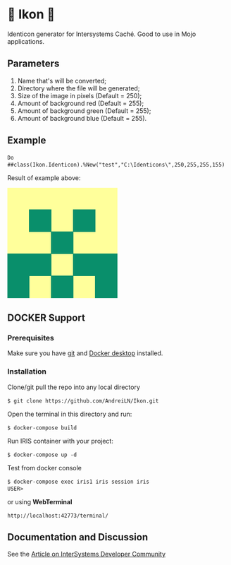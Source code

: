 #  :white_square_button:  Ikon  :black_square_button:
Identicon generator for Intersystems Caché. Good to use in Mojo applications.

## Parameters
1. Name that's will be converted;
2. Directory where the file will be generated;
3. Size of the image in pixels (Default = 250);
4. Amount of background red (Default = 255);
5. Amount of background green (Default = 255);
6. Amount of background blue (Default = 255).

## Example
```COS
Do ##class(Ikon.Identicon).%New("test","C:\Identicons\",250,255,255,155)
```
Result of example above:

![Result](https://github.com/AndreiLN/Ikon/blob/master/test.jpg)


## DOCKER Support
### Prerequisites   
Make sure you have [git](https://git-scm.com/book/en/v2/Getting-Started-Installing-Git) and [Docker desktop](https://www.docker.com/products/docker-desktop) installed.    
### Installation    
Clone/git pull the repo into any local directory
```
$ git clone https://github.com/AndreiLN/Ikon.git  
```
Open the terminal in this directory and run:
```
$ docker-compose build
```
Run IRIS container with your project:
```
$ docker-compose up -d
```
Test from docker console
```
$ docker-compose exec iris1 iris session iris
USER>
```
or using **WebTerminal**
```
http://localhost:42773/terminal/
```
## Documentation and Discussion
See the [Article on InterSystems Developer Community](https://community.intersystems.com/post/identicon-generator-cach%C3%A9)

